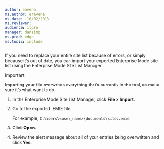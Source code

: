 ```yaml
---
author: eavena
ms.author: eravena
ms.date:  10/02/2018
ms.reviewer:
audience: itpro
manager: dansimp
ms.prod: edge
ms.topic: include
---
```


If you need to replace your entire site list because of errors, or simply because it’s out of date, you can import your exported Enterprise Mode site list using the Enterprise Mode Site List Manager.

> [!IMPORTANT]
> Importing your file overwrites everything that’s currently in the tool, so make sure it’s what want to do.

1.  In the Enterprise Mode Site List Manager, click **File \> Import**.

2.  Go to the exported .EMIE file.<p>For example, `C:\users\<user_name>\documents\sites.emie`

1.  Click **Open**.

2.  Review the alert message about all of your entries being overwritten and click **Yes**.
